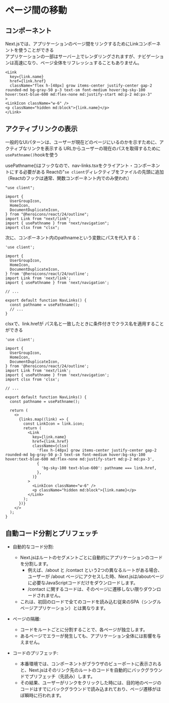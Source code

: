 # ページ間の移動

## <Link>コンポーネント
Next.jsでは、アプリケーションのページ間をリンクするためにLinkコンポーネントを使うことができる  
アプリケーションの一部はサーバー上でレンダリングされますが、ナビゲーションは高速になり、ページ全体をリフレッシュすることもありません。
```
<Link
  key={link.name}
  href={link.href}
  className="flex h-[48px] grow items-center justify-center gap-2 rounded-md bg-gray-50 p-3 text-sm font-medium hover:bg-sky-100 hover:text-blue-600 md:flex-none md:justify-start md:p-2 md:px-3"
>
<LinkIcon className="w-6" />
<p className="hidden md:block">{link.name}</p>
</Link>
```

## アクティブリンクの表示
一般的なUIパターンは、ユーザーが現在どのページにいるのかを示すために、アクティブなリンクを表示する
URLからユーザーの現在のパスを取得するために`usePathname()`hookを使う  
  
usePathname()はフックなので、nav-links.tsxをクライアント・コンポーネントにする必要がある
Reactの"`se client`ディレクティブをファイルの先頭に追加（Reactのフックは通常、関数コンポーネント内でのみ使われ）
```
"use client";

import {
  UserGroupIcon,
  HomeIcon,
  DocumentDuplicateIcon,
} from "@heroicons/react/24/outline";
import Link from "next/link";
import { usePathname } from "next/navigation";
import clsx from "clsx";
```
次に、コンポーネント内のpathnameという変数にパスを代入する：
```
'use client';
 
import {
  UserGroupIcon,
  HomeIcon,
  DocumentDuplicateIcon,
} from '@heroicons/react/24/outline';
import Link from 'next/link';
import { usePathname } from 'next/navigation';
 
// ...
 
export default function NavLinks() {
  const pathname = usePathname();
  // ...
}
```
clsxで、link.hrefが パス名と一致したときに条件付きでクラス名を適用することができる
```
'use client';
 
import {
  UserGroupIcon,
  HomeIcon,
  DocumentDuplicateIcon,
} from '@heroicons/react/24/outline';
import Link from 'next/link';
import { usePathname } from 'next/navigation';
import clsx from 'clsx';
 
// ...
 
export default function NavLinks() {
  const pathname = usePathname();
 
  return (
    <>
      {links.map((link) => {
        const LinkIcon = link.icon;
        return (
          <Link
            key={link.name}
            href={link.href}
            className={clsx(
              'flex h-[48px] grow items-center justify-center gap-2 rounded-md bg-gray-50 p-3 text-sm font-medium hover:bg-sky-100 hover:text-blue-600 md:flex-none md:justify-start md:p-2 md:px-3',
              {
                'bg-sky-100 text-blue-600': pathname === link.href,
              },
            )}
          >
            <LinkIcon className="w-6" />
            <p className="hidden md:block">{link.name}</p>
          </Link>
        );
      })}
    </>
  );
}
```

## 自動コード分割とプリフェッチ
- 自動的なコード分割:
  - Next.jsはルートのセグメントごとに自動的にアプリケーションのコードを分割します。
    - 例えば、/about と /contact という2つの異なるルートがある場合、ユーザーが /about ページにアクセスした時、Next.jsは/aboutページに必要なJavaScriptコードだけをダウンロードします。
    - /contact に関するコードは、そのページに遷移しない限りダウンロードされません。
  - これは、初回のロードで全てのコードを読み込む従来のSPA（シングルページアプリケーション）とは異なります。

- ページの隔離:
  - コードをルートごとに分割することで、各ページが独立します。
  - あるページでエラーが発生しても、アプリケーション全体には影響を与えません。

- コードのプリフェッチ:
  - 本番環境では、<Link>コンポーネントがブラウザのビューポートに表示されると、Next.jsはそのリンク先のルートのコードを自動的にバックグラウンドでプリフェッチ（先読み）します。
  - その結果、ユーザーがリンクをクリックした時には、目的地のページのコードはすでにバックグラウンドで読み込まれており、ページ遷移がほぼ瞬時に行われます。

